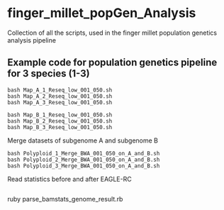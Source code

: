 # finger_millet_popGen_Analysis
Collection of all the scripts, used in the finger millet population genetics analysis pipeline

## Example code for population genetics pipeline for 3 species (1-3)
```
bash Map_A_1_Reseq_low_001_050.sh
bash Map_A_2_Reseq_low_001_050.sh
bash Map_A_3_Reseq_low_001_050.sh

bash Map_B_1_Reseq_low_001_050.sh
bash Map_B_2_Reseq_low_001_050.sh
bash Map_B_3_Reseq_low_001_050.sh
```
Merge datasets of subgenome A and subgenome B
```
bash Polyploid_1_Merge_BWA_001_050_on_A_and_B.sh
bash Polyploid_2_Merge_BWA_001_050_on_A_and_B.sh
bash Polyploid_3_Merge_BWA_001_050_on_A_and_B.sh
```
Read statistics before and after EAGLE-RC
```
```
ruby parse_bamstats_genome_result.rb
```

